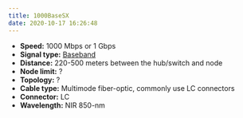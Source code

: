 ```yaml
---
title: 1000BaseSX
date: 2020-10-17 16:26:48
---
```


* **Speed:** 1000 Mbps or 1 Gbps
* **Signal type:** [Baseband](2020-10-17--16-01-02Z--baseband.md)
* **Distance:** 220-500 meters between the hub/switch and node
* **Node limit:** ?
* **Topology:** ?
* **Cable type:** Multimode fiber-optic, commonly use LC connectors
* **Connector:** LC
* **Wavelength:** NIR 850-nm
